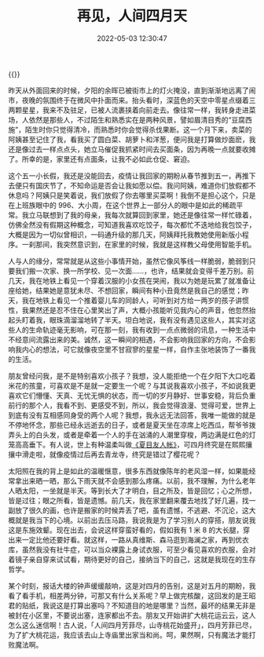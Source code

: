 ﻿---
categories:
- 生活感悟
copyright: true
date: 2022-05-03 12:30:47
description: 在这个文本中，作者描述了从外面回家的经历，感受到夜晚的氛围和市井生活的变化。他提到因疫情未能回家过五一假期，对家庭和放假的看法，以及与人的相遇带来的微妙体验。作者思考着对小孩、生活状态和回忆的态度，以及随着年龄增长对过往的理解。最后，他分享了对时尚、生活哲学和未来的思考。整体内容涵盖了家庭、生活体验、人际关系和个人成长等方面的感悟。
image: /posts/再见-人间四月天/20220503221743.jpg
slug: Say-Good-Bye-To-April
tags:
- 随笔
- 生活
- 四月
- 感悟
title: 再见，人间四月天
toc: true
---

{{<meting server="netease" type="song" id="541853">}}

昨天从外面回来的时候，夕阳的余晖已被街市上的灯火掩没，直到渐渐地远离了闹市，夜晚的氛围终于在微风中扑面而来。抬头看时，深蓝色的天空中零星点缀着三两颗星星，我来不及驻足，已被人流裹挟着向前走去。像往常一样，我转身走进菜场，人依然是那些人，不过陌生和熟悉实在是两种风景，譬如眉清目秀的“豆腐西施”，陌生时你只觉得清冷，而熟悉时你会觉得杀伐果断。这一个月下来，卖菜的阿姨甚至记住了我，看我买了圆白菜、胡萝卜和洋葱，便问我是打算做炒面麽，我还是像过去一样点点头，她立马催促我抓紧时间去买面条，因为再晚一点就要收摊了。所幸的是，家里还有点面条，让我不必如此仓促、窘迫。

这个五一小长假，我还是没能回去，疫情让我回家的期盼从春节推到五一，再推下去便只有国庆节了，不知命运是否会让我如愿以偿。我问阿姨，难道你们放假都不休息吗？阿姨只是笑着说，我们放假了你去哪里买菜啊！我倒不是担心这个，只是在上班族眼中的 996、大小周，在这个世界上一部分人的眼中是如此的稀疏平常。我立马联想到了我的母亲，我每次就算回到家里，她还是像往常一样忙碌着，仿佛全然没有假期这种概念，可知道我喜欢吃饺子，每次都忙不迭地给我包饺子，大概是因为一切似曾相识，一码通升级的那几天，阿姨拜托我教她使用新版小程序。一刹那间，我突然意识到，在家里的时候，我就是这样教父母使用智能手机。

人与人的缘分，常常就是从这些小事情开始，虽然它像风筝线一样脆弱，脆弱到只要我们搬一次家、换一所学校、见一次面……，也许，结果就会变得千差万别。前几天，我在地铁上看见一个穿着汉服的小女孩在哭闹，我以为她是玩累了就准备让座给她，结果她是意犹未尽、不想回家，瞬间有种小丑竟然是我自己的感觉；昨天，我在地铁上看见一个推着婴儿车的同龄人，可听到对方给一两岁的孩子讲惯性，我果然还是忍不住在心里笑出了声，大概小孩能听见我内心的声音，他忽然抬起头盯着我，眼珠滴溜溜地转了半天。坦白地说，我有没有遇见这些人，其实对这些人的生命轨迹毫无影响，可在那一刻，我有收到一点点微弱的讯息，一种生活中不经意间流露出来的美。诚然，这一瞬间的相遇，不会影响我回家的方向，不会影响我内心的想法，可它就像夜空里不甘寂寥的星星一样，自作主张地装饰了一番我的生活。

朋友曾经问我，是不是特别喜欢小孩子？我想，没人能拒绝一个在夕阳下大口吃着米花的孩童，可喜欢是不是就一定要生一个呢？与其说我喜欢小孩子，不如说我更喜欢它们懵懂、天真、无忧无惧的状态，而一切的岁月静好、世事安稳，背后负重前行的那个人，我看不到、更感受不到，所以，我会觉得浪漫、觉得可爱，世界上到底有没有互相感同身受的两个人呢？我想，我永远无法回答，我唯一能做的就是不停地怀念，那些已经永远逝去的日子，或者是夏天坐在凉席上吃西瓜，帮爷爷拨弄头上的白头发，或者是牵着一个人的手在汹涌的人潮里穿梭，两边满是红色的灯笼高高垂下。有人说，世上有种温柔叫做[《夏目友人帐》](https://movie.douban.com/subject/3060542/)，可四月终究是在熙熙攘攘中滑走啦，就像疫情过后再去青龙寺，终究是错过了樱花呢？

太阳照在我的背上是如此的温暖惬意，很多东西就像陈年的老风湿一样，如果能经常拿出来晒一晒，那么下雨天就不会感到那么疼痛。以前，我不理解，为什么老年人晒太阳，一坐就是半天。等到长大了才明白，目之所及，皆是回忆；心之所想，皆是过往；眼之所看，皆是遗憾。前几天，我在家里翻来覆去地找了好几遍，找一副放了很久的画，也许是搬家的时候弄丢了吧，虽有遗憾，不逃避、不沉沦，这大概就是我当下的心境。以前出去压马路，我说我是为了学习别人的穿搭，朋友说我这是东施效颦。现在出去，会说这样穿蛮好看的，假如我有 1 米 8 的大长腿，穿出来一定比他还要好看。就这样，一路从真维斯、森马逛到海澜之家，再到优衣库，虽然我没有社牛症，可以当众裸露上身试衣服，可至少看见喜欢的衣服，会对着镜子亲自穿来试试看，期待更好的自己，接纳当下的自己，这就是我现在的生存哲学。

某个时刻，报话大楼的钟声缓缓敲响，这是对四月的告别，这是对五月的期盼，我看了看手机，相差两分钟，可那又有什么关系呢？早上做完核酸，这回发的是王昭君的贴纸，我说这是打算出塞吗？不知道目的地是哪里？当然，最坏的结果无非是被封在小区里，不要说出塞，连家都出不去。朋友又开始讲扩大桃花运云云，这人怎么这么迷信啊！古人说，「人间四月芳菲尽，山寺桃花始盛开」，四月芳菲已尽，为了扩大桃花运，我应该去山上寺庙里出家当和尚。呵，果然啊，只有魔法才能打败魔法啊。